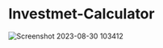 # Investmet-Calculator

![Screenshot 2023-08-30 103412](https://github.com/AbdullaNassar/Investmet-Calculator/assets/113154901/5195a9df-f477-4875-921d-7dd4cb94f8b1)
